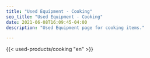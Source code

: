 ```yaml
---
title: "Used Equipment - Cooking"
seo_title: "Used Equipment - Cooking"
date: 2021-06-08T16:09:45-04:00
description: "Used Equipment page for cooking items."

---
```


{{< used-products/cooking "en" >}}